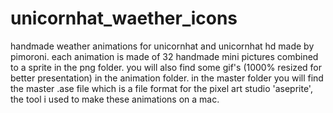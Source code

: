 # unicornhat_waether_icons
handmade weather animations for unicornhat and unicornhat hd made by pimoroni. each animation is made of 32 handmade mini pictures combined to a sprite in the png folder. you will also find some gif's (1000% resized for better presentation) in the animation folder. in the master folder you will find the master .ase file which is a file format for the pixel art studio 'aseprite', the tool i used to make these animations on a mac.
